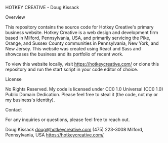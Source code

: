 HOTKEY CREATIVE - Doug Kissack

Overview

This repository contains the source code for Hotkey Creative's primary business website.  Hotkey Creative is a web design and development firm based in Milford, Pennsylvania, USA, and primarily servicing the Pike, Orange, and Sussex County communities in Pennsylvania, New York, and New Jersey.  This website was created using React and Sass and showcases the business and its portfolio of recent work. 

To view this website locally, visit https://hotkeycreative.com/ or clone this repository and run the start script in your code editor of choice. 

License

No Rights Reserved. My code is licensed under CC0 1.0 Universal (CC0 1.0) Public Domain Dedication. Please feel free to steal it (the code, not my or my business's identity). 

Contact

For any inquiries or questions, please feel free to reach out.

Doug Kissack
doug@hotkeycreative.com
(475) 223-3008
Milford, Pennsylvania, USA
https://hotkeycreative.com/
